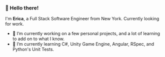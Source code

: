 ### 👋 Hello there! 

I'm **Erica**, a Full Stack Software Engineer from New York. Currently looking for work.



- 🔭 I’m currently working on a few personal projects, and a lot of learning to add on to what I know.
- 🌱 I’m currently learning C#, Unity Game Engine, Angular, RSpec, and Python's Unit Tests.
